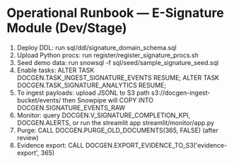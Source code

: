 # Operational Runbook — E-Signature Module (Dev/Stage)
1) Deploy DDL: run sql/ddl/signature_domain_schema.sql
2) Upload Python procs: run register/register_signature_procs.sh
3) Seed demo data: run snowsql -f sql/seed/sample_signature_seed.sql
4) Enable tasks: ALTER TASK DOCGEN.TASK_INGEST_SIGNATURE_EVENTS RESUME; ALTER TASK DOCGEN.TASK_SIGNATURE_ANALYTICS RESUME;
5) To ingest payloads: upload JSONL to S3 path s3://docgen-ingest-bucket/events/ then Snowpipe will COPY INTO DOCGEN.SIGNATURE_EVENTS_RAW
6) Monitor: query DOCGEN.V_SIGNATURE_COMPLETION_KPI, DOCGEN.ALERTS, or run the streamlit app streamlit/monitor/app.py
7) Purge: CALL DOCGEN.PURGE_OLD_DOCUMENTS(365, FALSE) (after review)
8) Evidence export: CALL DOCGEN.EXPORT_EVIDENCE_TO_S3('evidence-export', 365)

